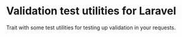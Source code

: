 # Validation test utilities for Laravel

Trait with some test utilities for testing up validation in your requests.
